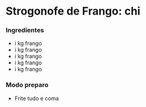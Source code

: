 # Strogonofe de Frango: chi

### Ingredientes

 - i kg frango
 - i kg frango
 - i kg frango
 - i kg frango
 - i kg frango
 
 ### Modo preparo
 
  - Frite tudo e coma
